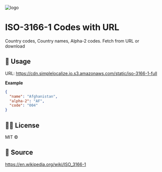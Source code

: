 ![logo](https://i.imgur.com/XWFdZ45.png)

# ISO-3166-1 Codes with URL

Country codes, Country names, Alpha-2 codes. Fetch from URL or download

## 🚀 Usage

URL: https://cdn.simplelocalize.io.s3.amazonaws.com/static/iso-3166-1-full

**Example**

```json
{ 
  "name": "Afghanistan",
  "alpha-2": "AF",
  "code": "004"
}
```


## 👩‍⚖️ License

MIT © 

## 📖 Source

https://en.wikipedia.org/wiki/ISO_3166-1
